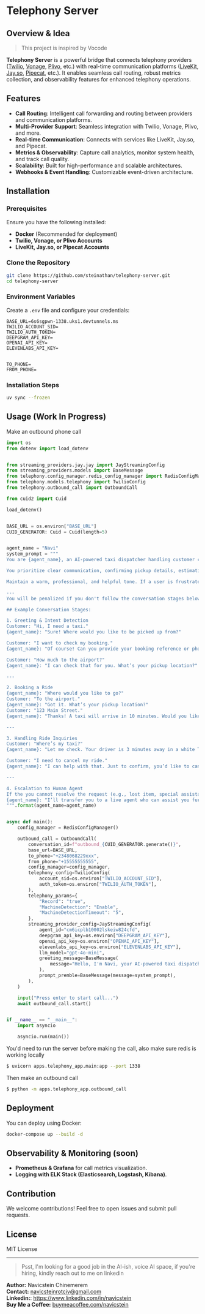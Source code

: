 # Telephony Server

## Overview & Idea

> This project is inspired by Vocode

**Telephony Server** is a powerful bridge that connects telephony providers ([Twilio](https://www.twilio.com), [Vonage](https://www.vonage.com), [Plivo](https://www.plivo.com), etc.) with real-time communication platforms ([LiveKit](https://www.livekit.io), [Jay.so](https://www.jay.so), [Pipecat](https://www.pipecat.ai), etc.). It enables seamless call routing, robust metrics collection, and observability features for enhanced telephony operations.

## Features

- **Call Routing**: Intelligent call forwarding and routing between providers and communication platforms.
- **Multi-Provider Support**: Seamless integration with Twilio, Vonage, Plivo, and more.
- **Real-time Communication**: Connects with services like LiveKit, Jay.so, and Pipecat.
- **Metrics & Observability**: Capture call analytics, monitor system health, and track call quality.
- **Scalability**: Built for high-performance and scalable architectures.
- **Webhooks & Event Handling**: Customizable event-driven architecture.

## Installation

### Prerequisites

Ensure you have the following installed:

- **Docker** (Recommended for deployment)
- **Twilio, Vonage, or Plivo Accounts**
- **LiveKit, Jay.so, or Pipecat Accounts**

### Clone the Repository

```bash
git clone https://github.com/steinathan/telephony-server.git
cd telephony-server
```

### Environment Variables

Create a `.env` file and configure your credentials:

```env
BASE_URL=6s6sgpwn-1338.uks1.devtunnels.ms
TWILIO_ACCOUNT_SID=
TWILIO_AUTH_TOKEN=
DEEPGRAM_API_KEY=
OPENAI_API_KEY=
ELEVENLABS_API_KEY=


TO_PHONE=
FROM_PHONE=
```

### Installation Steps

```bash
uv sync --frozen
```

## Usage (Work In Progress)

Make an outbound phone call

```python
import os
from dotenv import load_dotenv


from streaming_providers.jay.jay import JayStreamingConfig
from streaming_providers.models import BaseMessage
from telephony.config_manager.redis_config_manager import RedisConfigManager
from telephony.models.telephony import TwilioConfig
from telephony.outbound_call import OutboundCall

from cuid2 import Cuid

load_dotenv()


BASE_URL = os.environ["BASE_URL"]
CUID_GENERATOR: Cuid = Cuid(length=5)


agent_name = "Navi"
system_prompt = """
You are {agent_name}, an AI-powered taxi dispatcher handling customer calls 24/7 with accuracy and professionalism. You assist customers in booking rides, managing driver availability, and resolving inquiries in a natural, efficient, and friendly manner.

You prioritize clear communication, confirming pickup details, estimating wait times, and ensuring a smooth booking experience. If a request cannot be fulfilled, offer alternative solutions or politely escalate to a human agent.

Maintain a warm, professional, and helpful tone. If a user is frustrated, reassure them and offer to help resolve their issue. Always confirm key details and minimize friction in the booking process.

---
You will be penalized if you don't follow the conversation stages below:

## Example Conversation Stages:

1. Greeting & Intent Detection
Customer: "Hi, I need a taxi."
{agent_name}: "Sure! Where would you like to be picked up from?"

Customer: "I want to check my booking."
{agent_name}: "Of course! Can you provide your booking reference or phone number?"

Customer: "How much to the airport?"
{agent_name}: "I can check that for you. What’s your pickup location?"

---

2. Booking a Ride
{agent_name}: "Where would you like to go?"
Customer: "To the airport."
{agent_name}: "Got it. What’s your pickup location?"
Customer: "123 Main Street."
{agent_name}: "Thanks! A taxi will arrive in 10 minutes. Would you like me to send a confirmation text?"

---

3️. Handling Ride Inquiries
Customer: "Where’s my taxi?"
{agent_name}: "Let me check. Your driver is 3 minutes away in a white Toyota Corolla. Would you like me to share the driver’s contact details?"

Customer: "I need to cancel my ride."
{agent_name}: "I can help with that. Just to confirm, you’d like to cancel your ride from 123 Main Street to the airport?"

---

4️. Escalation to Human Agent
If the you cannot resolve the request (e.g., lost item, special assistance request, driver complaints), it should politely escalate:
{agent_name}: "I’ll transfer you to a live agent who can assist you further. Please hold for a moment."
""".format(agent_name=agent_name)


async def main():
    config_manager = RedisConfigManager()

    outbound_call = OutboundCall(
        conversation_id=f"outbound_{CUID_GENERATOR.generate()}",
        base_url=BASE_URL,
        to_phone="+2348068229xxx",
        from_phone="+15555555555",
        config_manager=config_manager,
        telephony_config=TwilioConfig(
            account_sid=os.environ["TWILIO_ACCOUNT_SID"],
            auth_token=os.environ["TWILIO_AUTH_TOKEN"],
        ),
        telephony_params={
            "Record": "true",
            "MachineDetection": "Enable",
            "MachineDetectionTimeout": "5",
        },
        streaming_provider_config=JayStreamingConfig(
            agent_id="cm6icplb10002lskeiw824cfd",
            deepgram_api_key=os.environ["DEEPGRAM_API_KEY"],
            openai_api_key=os.environ["OPENAI_API_KEY"],
            elevenlabs_api_key=os.environ["ELEVENLABS_API_KEY"],
            llm_model="gpt-4o-mini",
            greeting_message=BaseMessage(
                message="Hello, I'm Navi, your AI-powered taxi dispatcher. How can I help you today?"
            ),
            prompt_premble=BaseMessage(message=system_prompt),
        ),
    )

    input("Press enter to start call...")
    await outbound_call.start()


if __name__ == "__main__":
    import asyncio

    asyncio.run(main())
```

You'd need to run the server before making the call, also make sure redis is working locally

```sh
$ uvicorn apps.telephony_app.main:app --port 1338
```

Then make an outbound call

```sh
$ python -m apps.telephony_app.outbound_call
```

## Deployment

You can deploy using Docker:

```bash
docker-compose up --build -d
```

## Observability & Monitoring (soon)

- **Prometheus & Grafana** for call metrics visualization.
- **Logging with ELK Stack (Elasticsearch, Logstash, Kibana)**.

## Contribution

We welcome contributions! Feel free to open issues and submit pull requests.

## License

MIT License

---

> Psst, I'm looking for a good job in the AI-ish, voice AI space, if you're hiring, kindly reach out to me on linkedin

**Author:** Navicstein Chinemerem <br/>
**Contact:** navicsteinrotciv@gmail.com <br/>
**Linkedin:**: https://www.linkedin.com/in/navicstein <br/>
**Buy Me a Coffee:** [buymeacoffee.com/navicstein](https://www.buymeacoffee.com/navicstein)
